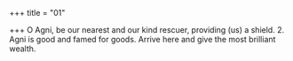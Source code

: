 +++
title = "01"

+++
O Agni, be our nearest and our kind rescuer, providing (us) a shield. 2. Agni is good and famed for goods. Arrive here and give the most  brilliant wealth.